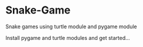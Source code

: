 # Snake-Game
Snake games using turtle module and pygame module

Install pygame and turtle modules and get started...

